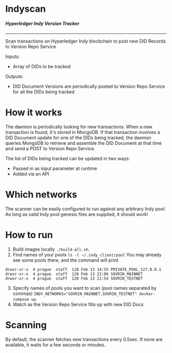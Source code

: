 # Indyscan
##### Hyperledger Indy Version Tracker

--------

Scan transactions on Hyperledger Indy blockchain to post new DID Records to Version Repo Service

Inputs:
- Array of DIDs to be tracked

Outputs:
- DID Document Versions are periodically posted to Version Repo Service for all the DIDs being tracked

# How it works
The daemon is periodically looking for new transactions. When a new transaction is found, it's
stored in MongoDB. If that transaction involves a DID Document update for one of the DIDs being tracked, 
the daemon queries MongoDB to retrieve and assemble the DID Document at that time and send a POST to 
Version Repo Service.

The list of DIDs being tracked can be updated in two ways:
- Passed in as input parameter at runtime
- Added via an API

# Which networks
The scanner can be easily configured to run against any arbitrary Indy pool. As long as valid Indy pool 
genesis files are supplied, it should work!

# How to run
1. Build images locally
`./build-all.sh`.
2. Find names of your pools
`ls -l ~/.indy_client/pool`
You may already see some pools there, and the command will print
```
drwxr-xr-x  4 prague  staff  128 Feb 13 14:55 PRIVATE_POOL_127.0.0.1
drwxr-xr-x  4 prague  staff  128 Feb 13 22:06 SOVRIN_MAINNET
drwxr-xr-x  4 prague  staff  128 Feb 13 21:54 SOVRIN_TESTNET
```
3. Specify names of pools you want to scan (pool names separated by commas) 
`INDY_NETWORKS="SOVRIN_MAINNET,SOVRIN_TESTNET" docker-compose up`.
4. Watch as the Version Repo Service fills up with new DID Docs

# Scanning
By default, the scanner fetches new transactions every 0.5sec. If none are available, it waits for a few seconds or minutes. 

